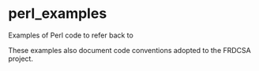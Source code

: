 perl_examples
=============

Examples of Perl code to refer back to

These examples also document code conventions adopted to the FRDCSA project.
